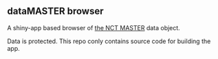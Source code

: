 dataMASTER browser
-------------------


A shiny-app based browser of [the NCT MASTER](https://www.nct-heidelberg.de/en/research/molecular-stratification/master.html) data object. 

Data is protected. This repo conly contains source code for building the app.

